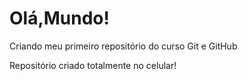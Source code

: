 # Olá,Mundo!
Criando meu primeiro repositório do curso Git e GitHub

Repositório criado totalmente no celular!
